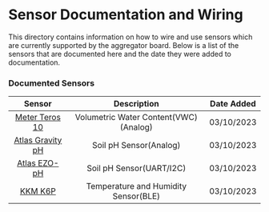 # Sensor Documentation and Wiring

This directory contains information on how to wire and use sensors which are currently supported by the aggregator board. Below is a list of the sensors that are documented here and the date they were added to documentation.

### Documented Sensors

| Sensor | Description | Date Added |
| :---: |:---: | :---: | 
| [Meter Teros 10](Meter_Teros_10_Analog/README.md) | Volumetric Water Content(VWC)(Analog) | 03/10/2023 |
| [Atlas Gravity pH](Atlas_Gravity_pH_Analog/README.md) | Soil pH Sensor(Analog) | 03/10/2023 | 
| [Atlas EZO-pH](Atlas_EZO-pH_UART_I2C) | Soil pH Sensor(UART/I2C) | 03/10/2023 | 
| [KKM K6P](KKM_K6P_BLE) | Temperature and Humidity Sensor(BLE) | 03/10/2023 | 
